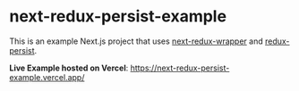 # next-redux-persist-example
This is an example Next.js project that uses [next-redux-wrapper](https://github.com/kirill-konshin/next-redux-wrapper) and [redux-persist](https://github.com/rt2zz/redux-persist).

**Live Example hosted on Vercel**: https://next-redux-persist-example.vercel.app/

